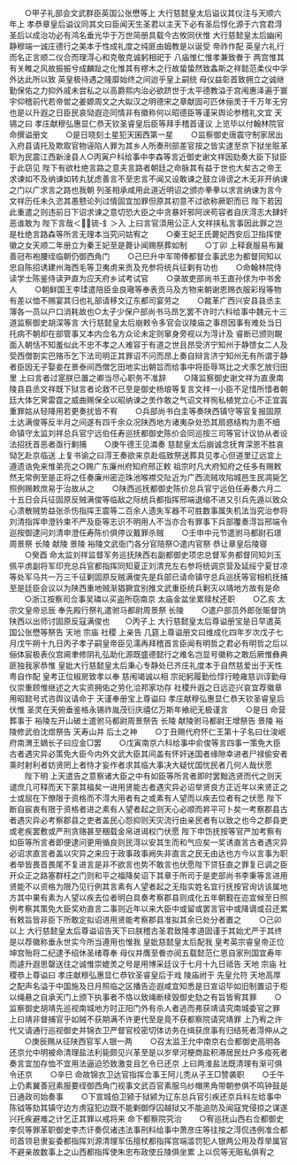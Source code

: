 <!-- { "loadSidebar": true } -->
　　○甲子礼部会文武群臣英国公张懋等上  大行慈懿皇太后谥议其仪注与天顺六年上  孝恭章皇后谥议同其文曰臣闻天生圣君以主天下必有圣后惇化源于六宫君淂圣后以成治功必有鸿名垂光华于万世简册具载今古攸同伏惟  大行慈懿皇太后幽闲静穆端一诚庄德行之美本于性成礼度之纯匪由姆教是以诞受  帝祚作配  英皇六礼行而名正言顺二仪合而理淂心和克敬克诚躬相祀于  八庙惟仁惟孝兼致餋于  两宫惟其有关睢之风故振振兮成麟趾之化惟其有樛木之行故蛰蛰然致螽斯之祥懿范柔仪中孚外达此所以致  英皇极待遇之隆靡始终之间迨乎皇上嗣统  母仪益彰首致拥立之诚继勤保佑之力抑外戚未尝私之以高爵熙内治必欲跻世于太平德教溢于宫闱惠泽遍于寰宇仰稽前代若帝喾之姜嫄周文之大姒汉之明德宋之章献固可匹休俪羙于千万年无穷也是以升遐之日臣民哀恸遐迩同情非有徽称何以昭德臣等谨采舆论参稽礼文宜  天锡之曰  孝庄献穆弘惠显仁恭天钦圣睿皇后臣等拜手稽首谨议  上览毕以付翰林院官  命撰谥册文
　　○是日晓刻土星犯天囷西第一星
　　○监察御史唐震守制家居出入府县请托及欺取官物诬陷人罪为其乡人所奏刑部差官按之皆实逮至京下狱坐赃革职为民震江西新淦县人○丙寅户科给事中李森等言近御史谢文祥因劾奏大臣下狱臣于此窃见  陛下有欲杜绝言路之意夫言路者朝廷之命脉其有益于世也大矣古之帝王求谏如不及纳谏如转丸犹虑善言不至忠言不闻又设敢谏之鼓立诽谤之木无非开纳谏之门以广求言之路也我朝  列圣相承咸用此道近明诏之颁亦拳拳以求言纳谏为言今文祥历任未久恣其愚戆论列过情固宜加罪但原其初意不过欲称厥职而已  陛下若因此重遣之则违前日下诏求谏之意切恐大臣之中贪暴奸邪阿谀苟容者自庆淂志大肆奸恶谁敢为  陛下言哉＜锍-釒＞入  上曰言官湏用公正人文祥挟私言事因此罪之岂是杜绝言路森等所言无理本当究问姑宥之
　　○秦王妃王氏薨妃西安后卫指挥使徽之女天顺二年册立为秦王妃至是薨讣闻赐祭葬如制
　　○丁卯  上释衰服易布翼善冠布袍腰绖临朝仍御西角门
　　○己巳升中军带俸都督佥事武忠为都督同知以忠自陈招诱建州海西毛等卫夷虏来贡及充参将统兵征剿有功也
　　○命翰林院侍读学士陈鉴侍读尹直为应天府乡试考试官
　　○录故吏部尚书王直孙俅为中书舍人
　　○朝鲜国王李瑈遣陪臣金良璥等奉表贡马及方物来朝谢恩赐衣服彩叚等物有差以恤不赐宴其归也礼部请移文辽东都司宴劳之
　　○裁革广西兴安县县丞主簿各一员以户口消耗故也○太子少保户部尚书马昂乞罢不许时六科给事中魏元十三道监察御史胡深等言  大行慈懿皇太后崩敕令多官会议陵庙之事昂因事有难处当日托病不朝却在部管事又本内佥名方众论未定则窜身旁视以为淂计及  睿断已颁则靦面入朝恬不知羞似此不忠不孝之人难容于有道之世且昂受济宁知州于静馈女二人及受西僧劄实巴赂币乞下法司明正其罪诏不问而昂上奏自辩言济宁知州无有所谓于静者臣因无子娶妾在景泰间西僧乞田地实出朝旨而给事中将臣辱骂比之犬豕乞放归田里  上曰言者过寔朕已置之卿当尽心职务不准辞
　　○降监察御史谢文祥为直隶南陵县县丞文祥既下狱言者论救不已至是御史杨琅等复言文祥一小臣不足惜所惜者朝廷大体乞霁雷霆之威曲赐保全以昭纳谏之羙作敢之气诏文祥徇私植党立心不正宜寘重罪姑从轻降用若更奏扰皆不宥
　　○兵部尚书白圭等奏陕西镇守等官复报固原土达满俊等反半月之间遂有四千余众况陕西地方诸夷杂处恐其扇惑结构为患不细  命镇守太监刘祥总兵官宁远伯任寿巡抚都御史陈价会同巡按三司等官计议协从者设法招抚首恶者亟行剿捕
　　○庚午德王见潾奏  慈懿皇太后崩诚念抚育深恩不胜哀恸乞赴京临送  上复书谕之曰淂王奏欲来京赴临致祭送葬具见孝心但道里辽远宜上遵遗诰免来惟弟亮之○赐广东廉州府知府邢正敕  祖宗时凡大府知府之任多有赐敕然无常例至是正将之任奏廉州密迩珠池喉襟交阯近为广西流贼攻陷城邑生民凋毙乞照例赐敕庶易于治故从之
　　○陕西巡抚都御史陈价总兵官宁远伯任寿奏六月二十五日会兵征固原反贼满俊等临敌之际统兵都指挥邢端退缩不进又引兵先遁以致众心溃散贼势益张杀伤指挥王震等二百余人遗失军器不可胜数事属失机法当究治参将刘清指挥申澄钤束不严及臣等志识不明用人不当亦合有罪事下兵部覆奏淂旨邢端令巡按御逮问刘清申澄任寿陈价俱停议戴罪杀贼
　　○壬申中元节遣驸马都尉石璟周景祭  长陵  献陵  景陵  裕陵文武衙门各分官陪祭○遣内官祭  恭让章皇后陵寝
　　○癸酉  命太监刘祥监督军务巡抚陕西右副都御史项忠总督军务都督同知刘玉佩平虏副将军印充总兵官都指挥同知夏正刘清充左右参将统调京营及延绥宁夏甘凉等处军马共一万三千征剿固原反贼满俊先是兵部已请命镇守总兵巡抚等官相机抚捕至是廷臣会议以为陕西重地贼渐猖獗宜别推文武重臣统兵剿灭以靖地方故有是命
　　○浙江按察司佥事吴璘以买盗所窃南京  太庙金盆坐累赎杖还职
　　○乙亥  太宗文皇帝忌辰  奉先殿行祭礼遣驸马都尉周景祭  长陵
　　○遣户部员外郎张赈督饷陕西以出师讨固原反寇满俊也　　○丙子上  大行慈懿皇太后尊谥册宝是日早遣英国公张懋等祭告  天地  宗庙  社稷  上亲告  几筵上尊谥册文曰维成化四年岁次戊子七月戊午朔十九日丙子孝子嗣皇帝臣见濡再拜稽首言臣闻有明哲之君必有明哲之后以俪体宸极表仪宫阃聿修阴礼弘助化源既盛德懿行之难名岂显号徽称之敢后厥惟彝典匪独我家恭惟  皇妣大行慈懿皇太后秉心专静处已齐庄礼度本于自然慈爱出于天性粤自作配  皇考正位椒房致孝以奉  慈闱竭诚以相  宗祀躬履勤俭惇行睦雍慈训谆勤母仪崇重顾惟继述之大实资拥佑之劳化洽邦家功存  社稷升遐之日远迩兴哀宜荐徽章用昭懿号式咨舆议请命于  天谨奉册宝上尊谥曰  孝庄献穆弘惠显仁恭天钦圣睿皇后伏惟  圣灵在天俯垂鉴格永锡祚胤茂衍庆禧亿万斯年飨祀无极谨言
　　○是日  命营葬事于  裕陵左开山破土遣驸马都尉周景祭告  长陵  献陵驸马都尉王增祭告  景陵  裕陵修武伯沈煜祭告  天寿山并  后土之神
　　○丁丑赐代府怀仁王第十子名曰仕浚岷府南渭王嫡长子曰应金□罢
　　○戊寅南京六科给事中俞俊等言四事一策免大臣古者遇灾异必策免大臣今内外文武大臣其间盖有怀奸迷国者缘隙幸进者尸禄偷安者乘时射利者妨贤罔上者恃才妄作者求其临大事决大疑忧国忧民者几何人哉伏愿
　　陛下明  上天遣告之意察诸大臣之中有如臣等所言者即时罢黜选贤而代之则天谴庶几可释而天下蒙其福矣一进用贤能古者遇灾异必诏举贤良方正近年以来贤正之士或屈在下僚限于资格而不淂大用者有之或素有人望而以疾去位者有之伏愿  陛下断自宸衷有限于资格者进之素有人望者起之则天心必顺而昇平可卜矣一考察郡县古者遇灾异必考察郡县之吏者盖民心怨抑则天灾流行由亲民者有以致之也今之郡县吏或老疾罢敷或严刑贪赂甚至稇载金帛进谒权门伏愿  陛下申饬抚按等官严加考察有如臣等所言者即便逮问更用循良则民淂以安其生而和气应矣一奖诱直言古者遇灾异必诏求直言者盖以灾异之来应于政事政事阙失非直言之民无由达也方今以言事为职者举皆畏首畏尾不复进言是非不欲言也势不敢言也伏愿陛下贷狂直之罪复已调之臣开众正之路塞群枉之门则和平之福降矣诏下其章于所司于是吏部尚书李秉等言进用贤能不以资格为限乃见行例其言素有人望者起之无指实姓名宜行抚按官询访该属地方其中果有素为人望以疾去位者明白具奏考察郡县则成化五年朝觐在迩宜候至日照例考察其策免大臣奖劝直言二事则近年以来大臣中或留或罢言官中或降谪或召还累有敕旨皆非臣下所敢定拟诏进用贤能考察郡县准拟其余已处分者置之
　　○己卯以上  大行慈懿皇太后尊谥诏告天下曰朕稽古圣君致隆孝道固谨于其始尤严于其终是以荐徽称垂永世实今所当遵用也惟我  皇妣慈懿皇太后配我  皇考英宗睿皇帝正位坤宫殆将二纪逮予绍休圣绪尊奉  母仪并膺至餋亦阅五载懿范仁恩自家刑国宜寿年而遽升遐思罄送往之诚惟崇媲羙之号是用博采廷议于七月十九日祗告  天地  宗庙  社稷恭上尊谥曰  孝庄献穆弘惠显仁恭钦圣睿皇后于戏  陵庙祔于  先皇允符  天地高厚之配声名溢于中国施及日月照临之区播告迩遐咸宜知悉是日宣诏毕如旧制置诏于柜以绳悬之自承天门上颁下执事者不恪以致绳断椟毁御史劾之有旨皆宥其罪
　　○监察御史胡靖先巡视南城地方时正阳门外有杀人者逃而弗获靖请究南城委官之罪  上曰靖非督捕官乎如贼不获期满不许更代至是竟不获都察院请究靖罪  上乃宥之许代又请通行巡视御史并锦衣卫严督官校密切体访务在缉获庶事有归结死者淂伸从之
　　○庚辰赐从征陕西官军人银一两
　　○召太监王允中南京右佥都御史高明各还京允中明被命清理盐法利毙颇见兴革至是以岁旱河梗商盐积滞居民灶户多疫死者奏言宜加存恤不宜用法逼迫恐致激变且乞令已还京  上曰两淮盐法既清理有渐可俱令还京
　　○辛巳  命故锦衣卫达官指挥佥事王阿儿秃从子王□赞袭职
　　○壬午  上仍素翼善冠素服要绖御西角门视事文武百官素服乌纱帽黑角带朝参俱不鸣钟鼓是日通政司始奏事
　　○下宣城伯卫颍于狱颍为辽东总兵官引疾还京兵科左给事中陈钺等劾其镇守边方虏寇犯边既不能剿御俘囚越狱又不能追防及闻寇党侵掠之谋遂兴托疾避难之计乞正其罪以戒将来  命下都察院究治
　　○宥巡抚山西右佥都御史李侃等罪革职御史李杰讦奏侃诸违法事刑科给事中萧彦庄等往按之淂侃违例准佥都司首领皂隶妄委都指挥刘源清理军伍擅杖都指挥宫端滥罚犯人银两公用及荐举属官不避亲故数事上之山西都指挥使朱忠布政使丘陵俱坐累  上以侃等无赃私俱宥之
